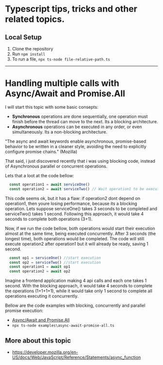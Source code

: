 # Typescript tips, tricks and other related topics.

## 


## Local Setup

1. Clone the repository
2. Run `npm install`
3. To run a file, `npx ts-node file-relative-path.ts`

---
# Handling multiple calls with Async/Await and Promise.All

I will start this topic with some basic consepts:

- **Synchronous** operations are done sequentially, one operation must finish before the thread can move to the next. Its a blocking architecture. 
- **Asynchronous** operations can be executed in any order, or even simultaneously. Its a non-blocking architecture.

"The async and await keywords enable asynchronous, promise-based behavior to be written in a cleaner style, avoiding the need to explicitly configure promise chains." (Mozilla)

That said, i just discovered recently that i was using blocking code, instead of Asynchronous parallel or concurrent operations.

Lets that a loot at the code bellow:

```javascript
  const operation1 = await serviceOne()
  const operation2 = await serviceTwo() // Wait operation1 to be executed
```

This code seems ok, but it has a flaw: if operation2 dont depend on operation1, then youre losing performance, because its a blocking operation. Lets suppose serviceOne() takes 3 seconds to be completed and serviceTwo() takes 1 second. Following this approach, it would take 4 seconds to complete both operations (3+1).

Now, if we run the code bellow, both operations would start their execution almost at the same time, being executed concurrently. After 3 seconds (the longest time), both operations would be completed. The code will still execute operation2 after operation1 but it will already be ready, saving 1 second.

```javascript
  const op1 = serviceOne() //start execution
  const op2 = serviceTwo() //start execution
  const operation1 = await op1
  const operation2 = await op2
```

Imagine a frontend application making 4 api calls and each one takes 1 second. With the blocking approach, it would take 4 seconds to complete the operations (1+1+1+1), while it would take only 1 second to complete all operations executing it concurrently.

Bellow are the code examples with blocking, concurrently and parallel promise execution:

- [Async/Await and Promise.All]('examples\async-await-promise-all.ts')
- `npx ts-node examples\async-await-promise-all.ts`

## More about this topic

- https://developer.mozilla.org/en-US/docs/Web/JavaScript/Reference/Statements/async_function
